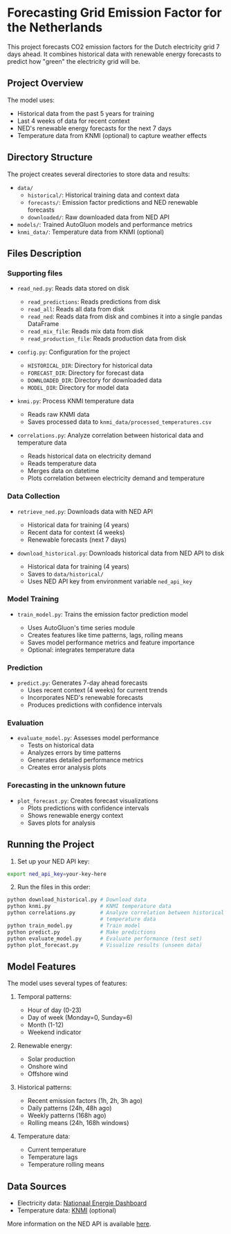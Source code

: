 # Forecasting Grid Emission Factor for the Netherlands

This project forecasts CO2 emission factors for the Dutch electricity grid 7 days ahead. It combines historical data with renewable energy forecasts to predict how "green" the electricity grid will be.

## Project Overview

The model uses:
- Historical data from the past 5 years for training
- Last 4 weeks of data for recent context
- NED's renewable energy forecasts for the next 7 days
- Temperature data from KNMI (optional) to capture weather effects

## Directory Structure

The project creates several directories to store data and results:
- `data/`
  - `historical/`: Historical training data and context data
  - `forecasts/`: Emission factor predictions and NED renewable forecasts
  - `downloaded/`: Raw downloaded data from NED API
- `models/`: Trained AutoGluon models and performance metrics
- `knmi_data/`: Temperature data from KNMI (optional)

## Files Description

### Supporting files
- `read_ned.py`: Reads data stored on disk
  - `read_predictions`: Reads predictions from disk
  - `read_all`: Reads all data from disk
  - `read_ned`: Reads data from disk and combines it into a single pandas DataFrame
  - `read_mix_file`: Reads mix data from disk
  - `read_production_file`: Reads production data from disk

- `config.py`: Configuration for the project
  - `HISTORICAL_DIR`: Directory for historical data
  - `FORECAST_DIR`: Directory for forecast data
  - `DOWNLOADED_DIR`: Directory for downloaded data
  - `MODEL_DIR`: Directory for model data

- `knmi.py`: Process KNMI temperature data
  - Reads raw KNMI data  
  - Saves processed data to `knmi_data/processed_temperatures.csv`  
  
- `correlations.py`: Analyze correlation between historical data and temperature data
  - Reads historical data on electricity demand
  - Reads temperature data
  - Merges data on datetime
  - Plots correlation between electricity demand and temperature

### Data Collection
- `retrieve_ned.py`: Downloads data with NED API
  - Historical data for training (4 years)
  - Recent data for context (4 weeks)
  - Renewable forecasts (next 7 days)
  
- `download_historical.py`: Downloads historical data from NED API to disk  
  - Historical data for training (4 years)
  - Saves to `data/historical/`
  - Uses NED API key from environment variable `ned_api_key`
  
### Model Training
- `train_model.py`: Trains the emission factor prediction model

  - Uses AutoGluon's time series module
  - Creates features like time patterns, lags, rolling means
  - Saves model performance metrics and feature importance
  - Optional: integrates temperature data

### Prediction
- `predict.py`: Generates 7-day ahead forecasts
  - Uses recent context (4 weeks) for current trends
  - Incorporates NED's renewable forecasts
  - Produces predictions with confidence intervals

### Evaluation
- `evaluate_model.py`: Assesses model performance
  - Tests on historical data
  - Analyzes errors by time patterns
  - Generates detailed performance metrics
  - Creates error analysis plots

### Forecasting in the unknown future
- `plot_forecast.py`: Creates forecast visualizations
  - Plots predictions with confidence intervals
  - Shows renewable energy context
  - Saves plots for analysis

## Running the Project

1. Set up your NED API key:
```sh
export ned_api_key=your-key-here
```

2. Run the files in this order:
```sh
python download_historical.py # Download data
python knmi.py                # KNMI temperature data
python correlations.py        # Analyze correlation between historical data and    
                              # temperature data
python train_model.py         # Train model
python predict.py             # Make predictions
python evaluate_model.py      # Evaluate performance (test set)
python plot_forecast.py       # Visualize results (unseen data)
```

## Model Features

The model uses several types of features:
1. Temporal patterns:
   - Hour of day (0-23)
   - Day of week (Monday=0, Sunday=6)
   - Month (1-12)
   - Weekend indicator

2. Renewable energy:
   - Solar production
   - Onshore wind
   - Offshore wind

3. Historical patterns:
   - Recent emission factors (1h, 2h, 3h ago)
   - Daily patterns (24h, 48h ago)
   - Weekly patterns (168h ago)
   - Rolling means (24h, 168h windows)

4. Temperature data:
   - Current temperature
   - Temperature lags
   - Temperature rolling means

## Data Sources

- Electricity data: [Nationaal Energie Dashboard](https://ned.nl/)
- Temperature data: [KNMI](https://www.knmi.nl/) (optional)

More information on the NED API is available [here](https://ned.nl/nl/api).
